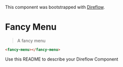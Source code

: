 This component was bootstrapped with [Direflow](https://direflow.io).

# Fancy Menu
> A fancy menu

```html
<fancy-menu></fancy-menu>
```

Use this README to describe your Direflow Component